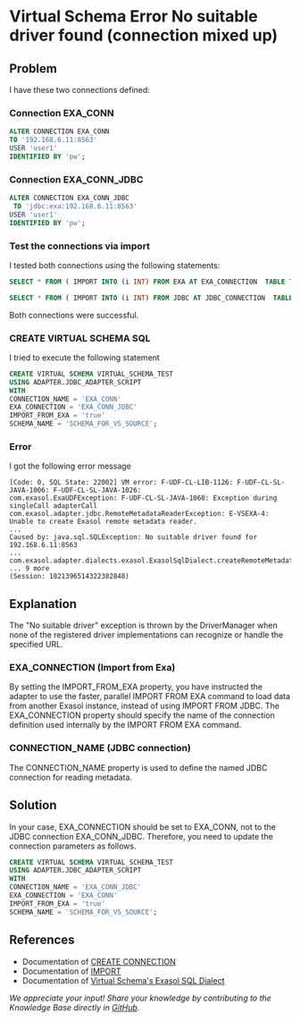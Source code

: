 # Virtual Schema Error No suitable driver found (connection mixed up)

## Problem

I have these two connections defined:

### Connection EXA_CONN

```sql
ALTER CONNECTION EXA_CONN 
TO '192.168.6.11:8563' 
USER 'user1' 
IDENTIFIED BY 'pw';
```

### Connection EXA_CONN_JDBC

```sql
ALTER CONNECTION EXA_CONN_JDBC
 TO 'jdbc:exa:192.168.6.11:8563' 
USER 'user1' 
IDENTIFIED BY 'pw';
```

### Test the connections via import

I tested both connections using the following statements:

```sql
SELECT * FROM ( IMPORT INTO (i INT) FROM EXA AT EXA_CONNECTION  TABLE TEST.T1);

SELECT * FROM ( IMPORT INTO (i INT) FROM JDBC AT JDBC_CONNECTION  TABLE TEST.T1);
```

Both connections were successful.

### CREATE VIRTUAL SCHEMA SQL

I tried to execute the following statement

```sql
CREATE VIRTUAL SCHEMA VIRTUAL_SCHEMA_TEST
USING ADAPTER.JDBC_ADAPTER_SCRIPT
WITH
CONNECTION_NAME = 'EXA_CONN'
EXA_CONNECTION = 'EXA_CONN_JDBC'
IMPORT_FROM_EXA = 'true'
SCHEMA_NAME = 'SCHEMA_FOR_VS_SOURCE';
```

### Error

I got the following error message

```text
[Code: 0, SQL State: 22002] VM error: F-UDF-CL-LIB-1126: F-UDF-CL-SL-JAVA-1006: F-UDF-CL-SL-JAVA-1026:
com.exasol.ExaUDFException: F-UDF-CL-SL-JAVA-1068: Exception during singleCall adapterCall
com.exasol.adapter.jdbc.RemoteMetadataReaderException: E-VSEXA-4: Unable to create Exasol remote metadata reader.
...
Caused by: java.sql.SQLException: No suitable driver found for 192.168.6.11:8563
...
com.exasol.adapter.dialects.exasol.ExasolSqlDialect.createRemoteMetadataReader(ExasolSqlDialect.java:70)
... 9 more
(Session: 1821396514322382848)
```

## Explanation

The "No suitable driver" exception is thrown by the DriverManager when none of the registered driver implementations can recognize or handle the specified URL.

### EXA_CONNECTION (Import from Exa)

By setting the IMPORT_FROM_EXA property, you have instructed the adapter to use the faster, parallel IMPORT FROM EXA command to load data from another Exasol instance, instead of using IMPORT FROM JDBC.
The EXA_CONNECTION property should specify the name of the connection definition used internally by the IMPORT FROM EXA command.

### CONNECTION_NAME (JDBC connection)

The CONNECTION_NAME property is used to define the named JDBC connection for reading metadata.

## Solution

In your case, EXA_CONNECTION should be set to EXA_CONN, not to the JDBC connection EXA_CONN_JDBC. Therefore, you need to update the connection parameters as follows.

```sql
CREATE VIRTUAL SCHEMA VIRTUAL_SCHEMA_TEST
USING ADAPTER.JDBC_ADAPTER_SCRIPT
WITH
CONNECTION_NAME = 'EXA_CONN_JDBC'
EXA_CONNECTION = 'EXA_CONN'
IMPORT_FROM_EXA = 'true'
SCHEMA_NAME = 'SCHEMA_FOR_VS_SOURCE';
```

## References

* Documentation of [CREATE CONNECTION](https://docs.exasol.com/db/latest/sql/create_connection.htm)
* Documentation of [IMPORT](https://docs.exasol.com/db/latest/sql/import.htm)
* Documentation of [Virtual Schema's Exasol SQL Dialect](https://github.com/exasol/exasol-virtual-schema/blob/main/doc/dialects/exasol.md)

*We appreciate your input! Share your knowledge by contributing to the Knowledge Base directly in [GitHub](https://github.com/exasol/public-knowledgebase).*
